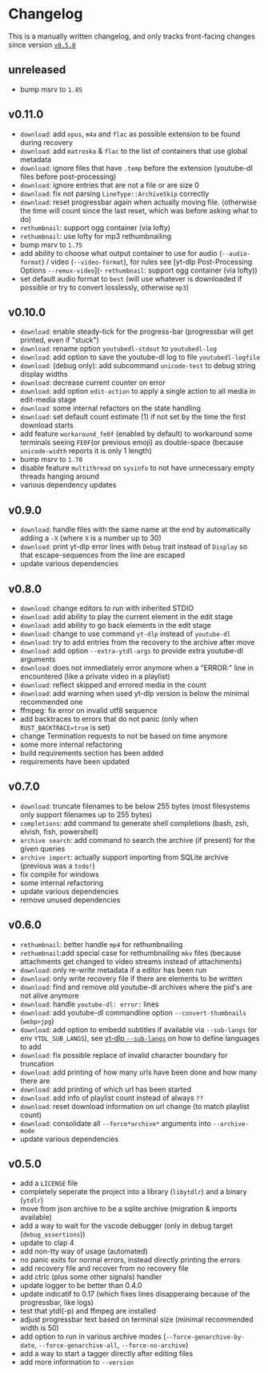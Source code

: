 # Changelog

This is a manually written changelog, and only tracks front-facing changes since version [`v0.5.0`](#v050)

## unreleased

- bump msrv to `1.85`

## v0.11.0

- `download`: add `opus`, `m4a` and `flac` as possible extension to be found during recovery
- `download`: add `matroska` & `flac` to the list of containers that use global metadata
- `download`: ignore files that have `.temp` before the extension (youtube-dl files before post-processing)
- `download`: ignore entries that are not a file or are size 0
- `download`: fix not parsing `LineType::ArchiveSkip` correctly
- `download`: reset progressbar again when actually moving file. (otherwise the time will count since the last reset, which was before asking what to do)
- `rethumbnail`: support ogg container (via lofty)
- `rethumbnail`: use lofty for mp3 rethumbnailing
- bump msrv to `1.75`
- add ability to choose what output container to use for audio (`--audio-format`) / video (`--video-format`), for rules see [yt-dlp Post-Processing Options `--remux-video`](- `rethumbnail`: support ogg container (via lofty))
- set default audio format to `best` (will use whatever is downloaded if possible or try to convert losslessly, otherwise `mp3`)

## v0.10.0

- `download`: enable steady-tick for the progress-bar (progressbar will get printed, even if "stuck")
- `download`: rename option `youtubedl-stdout` to `youtubedl-log`
- `download`: add option to save the youtube-dl log to file `youtubedl-logfile`
- `download`: (debug only): add subcommand `unicode-test` to debug string display widths
- `download`: decrease current counter on error
- `download`: add option `edit-action` to apply a single action to all media in edit-media stage
- `download`: some internal refactors on the state handling
- `download`: set default count estimate (1) if not set by the time the first download starts
- add feature `workaround_fe0f` (enabled by default) to workaround some terminals seeing `FE0F`(or previous emoji) as double-space (because `unicode-width` reports it is only 1 length)
- bump msrv to `1.70`
- disable feature `multithread` on `sysinfo` to not have unnecessary empty threads hanging around
- various dependency updates

## v0.9.0

- `download`: handle files with the same name at the end by automatically adding a `-X` (where `X` is a number up to 30)
- `download`: print yt-dlp error lines with `Debug` trait instead of `Display` so that escape-sequences from the line are escaped
- update various dependencies

## v0.8.0

- `download`: change editors to run with inherited STDIO
- `download`: add ability to play the current element in the edit stage
- `download`: add ability to go back elements in the edit stage
- `download`: change to use command `yt-dlp` instead of `youtube-dl`
- `download`: try to add entries from the recovery to the archive after move
- `download`: add option `--extra-ytdl-args` to provide extra youtube-dl arguments
- `download`: does not immediately error anymore when a "ERROR:" line in encountered (like a private video in a playlist)
- `download`: reflect skipped and errored media in the count
- `download`: add warning when used yt-dlp version is below the minimal recommended one
- ffmpeg: fix error on invalid utf8 sequence
- add backtraces to errors that do not panic (only when `RUST_BACKTRACE=true` is set)
- change Termination requests to not be based on time anymore
- some more internal refactoring
- build requirements section has been added
- requirements have been updated

## v0.7.0

- `download`: truncate filenames to be below 255 bytes (most filesystems only support filenames up to 255 bytes)
- `completions`: add command to generate shell completions (bash, zsh, elvish, fish, powershell)
- `archive search`: add command to search the archive (if present) for the given queries
- `archive import`: actually support importing from SQLite archive (previous was a `todo!`)
- fix compile for windows
- some internal refactoring
- update various dependencies
- remove unused dependencies

## v0.6.0

- `rethumbnail`: better handle `mp4` for rethumbnailing
- `rethumbnail`:add special case for rethumbnailing `mkv` files (because attachments get changed to video streams instead of attachments)
- `download`: only re-write metadata if a editor has been run
- `download`: only write recovery file if there are elements to be written
- `download`: find and remove old youtube-dl archives where the pid's are not alive anymore
- `download`: handle `youtube-dl: error:` lines
- `download`: add youtube-dl commandline option `--convert-thumbnails` (`webp>jpg`)
- `download`: add option to embedd subtitles if available via `--sub-langs` (or env `YTDL_SUB_LANGS`), see [yt-dlp `--sub-langs`](https://github.com/yt-dlp/yt-dlp#subtitle-options) on how to define languages to add
- `download`: fix possible replace of invalid character boundary for truncation
- `download`: add printing of how many urls have been done and how many there are
- `download`: add printing of which url has been started
- `download`: add info of playlist count instead of always `??`
- `download`: reset download information on url change (to match playlist count)
- `download`: consolidate all `--force*archive*` arguments into `--archive-mode`
- update various dependencies

## v0.5.0

- add a `LICENSE` file
- completely seperate the project into a library (`libytdlr`) and a binary (`ytdlr`)
- move from json archive to be a sqlite archive (migration & imports available)
- add a way to wait for the vscode debugger (only in debug target (`debug_assertions`))
- update to clap 4
- add non-tty way of usage (automated)
- no panic exits for normal errors, instead directly printing the errors
- add recovery file and recover from no recovery file
- add ctrlc (plus some other signals) handler
- update logger to be better than 0.4.0
- update indicatif to 0.17 (which fixes lines disapperaing because of the progressbar, like logs)
- test that ytdl(-p) and ffmpeg are installed
- adjust progressbar text based on terminal size (minimal recommended width is 50)
- add option to run in various archive modes (`--force-genarchive-by-date`, `--force-genarchive-all`, `--force-no-archive`)
- add a way to start a tagger directly after editing files
- add more information to `--version`
